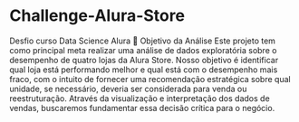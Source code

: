 # Challenge-Alura-Store
Desfio curso Data Science Alura
🎯 Objetivo da Análise
Este projeto tem como principal meta realizar uma análise de dados exploratória sobre o desempenho de quatro lojas da Alura Store. Nosso objetivo é identificar qual loja está performando melhor e qual está com o desempenho mais fraco, com o intuito de fornecer uma recomendação estratégica sobre qual unidade, se necessário, deveria ser considerada para venda ou reestruturação. Através da visualização e interpretação dos dados de vendas, buscaremos fundamentar essa decisão crítica para o negócio.
